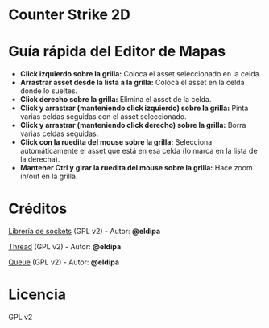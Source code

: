 # Counter Strike 2D

# Guía rápida del Editor de Mapas

- **Click izquierdo sobre la grilla:** Coloca el asset seleccionado en la celda.
- **Arrastrar asset desde la lista a la grilla:** Coloca el asset en la celda donde lo sueltes.
- **Click derecho sobre la grilla:** Elimina el asset de la celda.
- **Click y arrastrar (manteniendo click izquierdo) sobre la grilla:** Pinta varias celdas seguidas con el asset seleccionado.
- **Click y arrastrar (manteniendo click derecho) sobre la grilla:** Borra varias celdas seguidas.
- **Click con la ruedita del mouse sobre la grilla:** Selecciona automáticamente el asset que está en esa celda (lo marca en la lista de la derecha).
- **Mantener Ctrl y girar la ruedita del mouse sobre la grilla:** Hace zoom in/out en la grilla.

# Créditos

[Librería de sockets](https://github.com/eldipa/sockets-en-cpp) (GPL v2) - Autor: **@eldipa**

[Thread](https://github.com/eldipa/hands-on-threads/blob/master/libs/thread.h) (GPL v2) - Autor: **@eldipa**

[Queue](https://github.com/eldipa/hands-on-threads/blob/master/libs/queue.h) (GPL v2) - Autor: **@eldipa** 

# Licencia

GPL v2